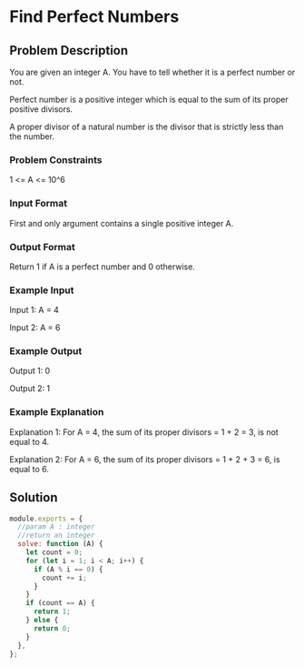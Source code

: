 # Find Perfect Numbers

## Problem Description

You are given an integer A. You have to tell whether it is a perfect number or not.

Perfect number is a positive integer which is equal to the sum of its proper positive divisors.

A proper divisor of a natural number is the divisor that is strictly less than the number.

### Problem Constraints

1 <= A <= 10^6

### Input Format

First and only argument contains a single positive integer A.

### Output Format

Return 1 if A is a perfect number and 0 otherwise.

### Example Input

Input 1:
A = 4

Input 2:
A = 6

### Example Output

Output 1:
0

Output 2:
1

### Example Explanation

Explanation 1:
For A = 4, the sum of its proper divisors = 1 + 2 = 3, is not equal to 4.

Explanation 2:
For A = 6, the sum of its proper divisors = 1 + 2 + 3 = 6, is equal to 6.

## Solution

```javascript
module.exports = {
  //param A : integer
  //return an integer
  solve: function (A) {
    let count = 0;
    for (let i = 1; i < A; i++) {
      if (A % i == 0) {
        count += i;
      }
    }
    if (count == A) {
      return 1;
    } else {
      return 0;
    }
  },
};
```
